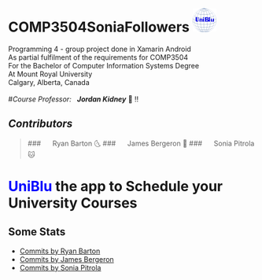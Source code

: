 # COMP3504SoniaFollowers ![GitHub Logo](UniBlu/Resources/drawable/UniBlu.png)
Programming 4 - group project done in Xamarin Android<br />
As partial fulfilment of the requirements for COMP3504<br />
For the Bachelor of Computer Information Systems Degree<br />
At Mount Royal University<br />
Calgary, Alberta, Canada<br />
<br />
#*Course Professor:*&nbsp;&nbsp;&nbsp;_**Jordan Kidney**_ :poop: :bangbang:
<br />
## *Contributors*
 >###&nbsp;&nbsp;&nbsp;&nbsp;&nbsp;&nbsp;Ryan Barton :last_quarter_moon_with_face:
 >###&nbsp;&nbsp;&nbsp;&nbsp;&nbsp;&nbsp;James Bergeron :maple_leaf:
 >###&nbsp;&nbsp;&nbsp;&nbsp;&nbsp;&nbsp;Sonia Pitrola :cat:

# <span style="color:blue;">UniBlu</span> the app to Schedule your University Courses

## **Some Stats**
 - [Commits by Ryan Barton](https://github.com/spitrola/Comp3504SoniaFollowers/commits/master?author=Soulstice)
 - [Commits by James Bergeron](https://github.com/spitrola/Comp3504SoniaFollowers/commits/master?author=jadeclan)
 - [Commits by Sonia Pitrola](https://github.com/spitrola/Comp3504SoniaFollowers/commits/master?author=spitrola)
